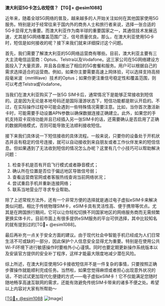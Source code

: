 **澳大利亚5G卡怎么收短信？【TG💪+ @esim1088】**

近年来，随着全球5G网络的普及，越来越多的人开始关注如何在其他国家使用5G服务。特别是对于经常往来于国内外的商务人士和旅行者来说，选择一张合适的5G卡显得尤为重要。而澳大利亚作为南半球的重要国家之一，其通信技术发展迅速，尤其是5G网络覆盖范围广泛，信号质量优良。那么，在澳大利亚使用5G卡时，短信是如何接收的呢？接下来我们就来详细探讨这个问题。

首先，我们需要了解澳大利亚的5G网络运营商有哪些。目前，澳大利亚主要有三大主流电信运营商：Optus、Telstra以及Vodafone。这三家公司在5G网络建设方面投入了大量资源，并且各自推出了相应的5G套餐和服务。用户可以根据自己的需求选择适合的运营商。例如，如果你主要需要高速上网体验，可以选择支持高频段毫米波（mmWave）技术的Optus；如果你更注重信号稳定性和覆盖范围，则可以考虑Telstra或Vodafone。

当我们在澳大利亚购买了一张5G SIM卡后，通常情况下是能够正常接收到短信的。这是因为无论是本地号码还是国际漫游状态下，短信功能都是默认开启的。不过，在实际操作过程中可能会遇到一些特殊情况需要注意。比如，当你首次激活新卡时，可能需要手动设置APN参数以确保数据连接正确建立。此外，如果您的手机支持双卡双待功能并且已经插入另一张SIM卡的话，还需要确认是否启用了正确的数据网络模式，否则可能导致无法顺利接收短信。

接下来我们具体说一下短信接收的具体流程。一般来说，只要你的设备处于开机状态并且有稳定的信号连接，就可以自动接收到来自朋友或者工作伙伴发来的短信信息。但如果遇到了无法收到短信的情况怎么办呢？这里有几个小技巧可以帮助解决问题：

1. 检查手机是否有开启飞行模式或者静音模式；
2. 确认所在位置是否位于偏远地区导致信号弱；
3. 查看运营商官网或者客服热线查询当前网络状况；
4. 尝试重启手机并重新连接网络；
5. 联系当地营业厅寻求专业帮助。

除了上述常规方法外，还有一个非常方便的选择就是通过电子虚拟eSIM卡来解决类似问题。相比于传统物理SIM卡，eSIM卡具有灵活性高、便于携带等优点。尤其是在跨国旅行期间，它可以让你轻松切换不同国家地区的网络服务商而无需频繁更换实体卡片。目前市面上有很多提供eSIM服务的平台可供选择，其中比较知名的就有提到过的[TG💪+ @esim1088]。

最后再补充一点关于安全方面的建议。由于现代社会中智能手机已经成为人们日常生活不可或缺的一部分，因此保护个人信息安全显得尤为重要。特别是在使用公共Wi-Fi环境下进行敏感操作时要格外小心谨慎。同时也要定期更新操作系统版本以及安装官方提供的安全补丁程序，这样才能最大限度地减少潜在风险。

综上所述，在澳大利亚使用5G卡接收短信并不是一件复杂的事情，只要按照正确步骤操作就能顺利完成任务。当然啦，如果您觉得麻烦或者担心出现意外状况的话，不妨试试更加现代化便捷的方式——电子虚拟eSIM卡！它不仅能满足您随时随地畅享高速互联网的需求，还能有效避免传统SIM卡带来的诸多不便之处。希望以上内容对大家有所帮助～

[[TG💪+ @esim1088](https://t.me/s/esim1088) ![Image](https://i.postimg.cc/4NQfJmqS/Snipaste-2025-05-13-00-14-12.png)]
